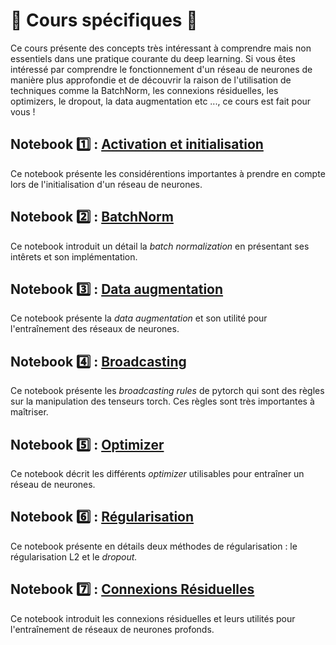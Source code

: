 # 🌟 Cours spécifiques 🌟
Ce cours présente des concepts très intéressant à comprendre mais non essentiels dans une pratique courante du deep learning. Si vous êtes intéressé par comprendre le fonctionnement d'un réseau de neurones de manière plus approfondie et de découvrir la raison de l'utilisation de techniques comme la BatchNorm, les connexions résiduelles, les optimizers, le dropout, la data augmentation etc ..., ce cours est fait pour vous !

## Notebook 1️⃣ : [Activation et initialisation](01_ActivationEtInitialisation.ipynb)
Ce notebook présente les considérentions importantes à prendre en compte lors de l'initialisation d'un réseau de neurones.

## Notebook 2️⃣ : [BatchNorm](02_BatchNorm.ipynb)
Ce notebook introduit un détail la *batch normalization* en présentant ses intêrets et son implémentation.

## Notebook 3️⃣ : [Data augmentation](03_DataAugmentation.ipynb)
Ce notebook présente la *data augmentation* et son utilité pour l'entraînement des réseaux de neurones.

## Notebook 4️⃣ : [Broadcasting](04_Broadcasting.ipynb)
Ce notebook présente les *broadcasting rules* de pytorch qui sont des règles sur la manipulation des tenseurs torch. Ces règles sont très importantes à maîtriser.

## Notebook 5️⃣ : [Optimizer](05_Optimizer.ipynb)
Ce notebook décrit les différents *optimizer* utilisables pour entraîner un réseau de neurones.

## Notebook 6️⃣ : [Régularisation](06_Regularisation.ipynb)
Ce notebook présente en détails deux méthodes de régularisation : le régularisation L2 et le *dropout.*

## Notebook 7️⃣ : [Connexions Résiduelles](07_ConnexionsResiduelles.ipynb)
Ce notebook introduit les connexions résiduelles et leurs utilités pour l'entraînement de réseaux de neurones profonds.
